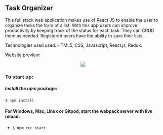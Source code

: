 ## Task Organizer

This full stack web application makes use of React JS to enable the user to organize tasks the form of a list. With this app users can improve productivity by keeping track of the status for each task. They can CRUD them as needed. Registered users have the ability to save their lists.

Technologies used used: HTML5, CSS, Javascript, React.js, Redux.

Website preview:

<p align="center">
<a href="https://www.loom.com/share/f37c6838b3f1496c95111e515e83dd9b"><img src="https://github.com/4GeeksAcademy/react-hello-webapp/blob/master/src/img/how-to.png?raw=true" /></a>
</p>

### To start up:

##### Install the npm package:
```
$ npm install
```

#### For Windows, Mac, Linux or Gitpod, start the webpack server with live reload:
- `$ npm run start`

